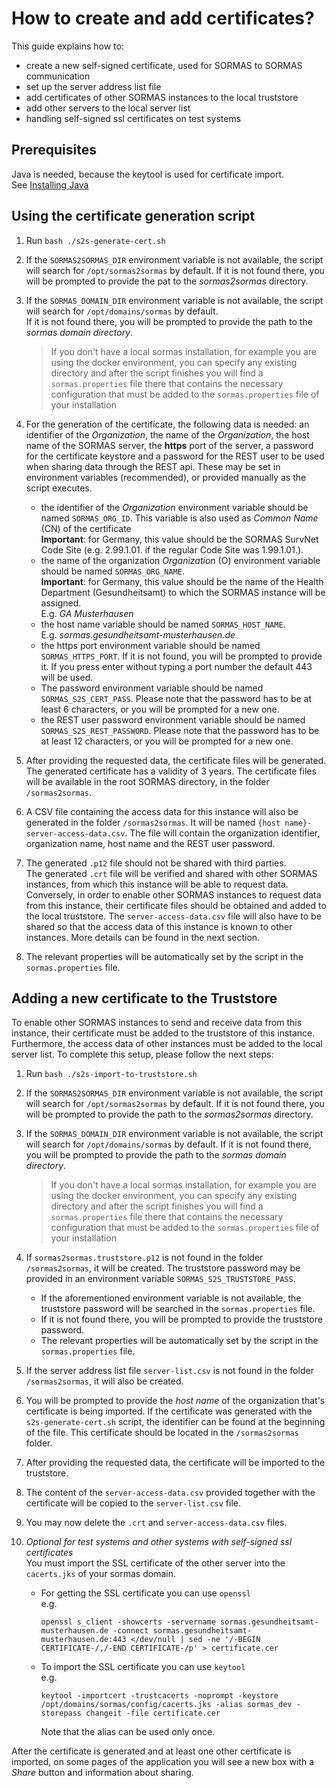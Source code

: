 # How to create and add certificates?

This guide explains how to:

* create a new self-signed certificate, used for SORMAS to SORMAS communication
* set up the server address list file
* add certificates of other SORMAS instances to the local truststore
* add other servers to the local server list
* handling self-signed ssl certificates on test systems

## Prerequisites

Java is needed, because the keytool is used for certificate import. <br/>
See [Installing Java](SERVER_SETUP.md#java-11)

## Using the certificate generation script

1. Run ``bash ./s2s-generate-cert.sh``
2. If the ``SORMAS2SORMAS_DIR`` environment variable is not available, the script will search for ``/opt/sormas2sormas`` by default.
If it is not found there, you will be prompted to provide the pat to the *sormas2sormas* directory.
3. If the ``SORMAS_DOMAIN_DIR`` environment variable is not available, the script will search for ``/opt/domains/sormas`` by default.<br>
   If it is not found there, you will be prompted to provide the path to the *sormas domain directory*.
   >If you don't have a local sormas installation, for example you are using the docker environment,
   >you can specify any existing directory and after the script finishes you will find a ``sormas.properties`` file there
   >that contains the necessary configuration that must be added to the ``sormas.properties`` file of your installation
4. For the generation of the certificate, the following data is needed:
   an identifier of the *Organization*, the name of the *Organization*, the host name of the SORMAS server, the **https** port of the server,
   a password for the certificate keystore and a password for the REST user to be used when sharing data through the REST api.
   These may be set in environment variables (recommended), or provided manually as the script executes.

    * the identifier of the *Organization* environment variable should be named ``SORMAS_ORG_ID``.
    This variable is also used as *Common Name* (CN) of the certificate<br/>
    **Important**: for Germany, this value should be the SORMAS SurvNet Code Site (e.g. 2.99.1.01. if the regular Code Site was 1.99.1.01.). <br/>
    * the name of the organization *Organization* (O) environment variable should be named ``SORMAS_ORG_NAME``.<br/>
    **Important**: for Germany, this value should be the name of the Health Department (Gesundheitsamt)
    to which the SORMAS instance will be assigned. <br/>
    E.g. *GA Musterhausen*
    * the host name variable should be named ``SORMAS_HOST_NAME``. <br/>
    E.g. *sormas.gesundheitsamt-musterhausen.de*
    * the https port environment variable should be named ``SORMAS_HTTPS_PORT``. If it is not found, you will be prompted to provide it.
    If you press enter without typing a port number the default 443 will be used.
    * The password environment variable should be named ``SORMAS_S2S_CERT_PASS``. Please note that the password has to be
    at least 6 characters, or you will be prompted for a new one.
    * the REST user password environment variable should be named ``SORMAS_S2S_REST_PASSWORD``.
    Please note that the password has to be at least 12 characters, or you will be prompted for a new one.

5. After providing the requested data, the certificate files will be generated. <br/>
   The generated certificate has a validity of 3 years.
   The certificate files will be available in the root SORMAS directory, in the folder ``/sormas2sormas``.
6. A CSV file containing the access data for this instance will also be generated in the folder ``/sormas2sormas``.
   It will be named ``{host name}-server-access-data.csv``.
   The file will contain the organization identifier, organization name, host name and the REST user password.<br/>
7. The generated ``.p12`` file should not be shared with third parties. <br/>
   The generated ``.crt`` file will be verified and shared with other SORMAS instances, from which this instance
   will be able to request data. Conversely, in order to enable other SORMAS instances to request data from this
   instance, their certificate files should be obtained and added to the local truststore. The ``server-access-data.csv``
   file will also have to be shared so that the access data of this instance is known to other instances.
   More details can be found in the next section.
8. The relevant properties will be automatically set by the script in the ``sormas.properties`` file.

## Adding a new certificate to the Truststore

To enable other SORMAS instances to send and receive data from this instance, their certificate must be added to the
truststore of this instance. Furthermore, the access data of other instances must be added to the local server
list. To complete this setup, please follow the next steps:
1. Run ``bash ./s2s-import-to-truststore.sh``
2. If the ``SORMAS2SORMAS_DIR`` environment variable is not available, the script will search for ``/opt/sormas2sormas`` by default.
If it is not found there, you will be prompted to provide the path to the *sormas2sormas* directory.
3. If the ``SORMAS_DOMAIN_DIR`` environment variable is not available, the script will search for ``/opt/domains/sormas`` by default.
   If it is not found there, you will be prompted to provide the path to the *sormas domain directory*.
   >If you don't have a local sormas installation, for example you are using the docker environment,
   >you can specify any existing directory and after the script finishes you will find a ``sormas.properties`` file there
   >that contains the necessary configuration that must be added to the ``sormas.properties`` file of your installation

4. If ``sormas2sormas.truststore.p12`` is not found in the folder ``/sormas2sormas``, it will be created.
    The truststore password may be provided in an environment variable ``SORMAS_S2S_TRUSTSTORE_PASS``.
    * If the aforementioned environment variable is not available, the truststore password will be searched in the
    ``sormas.properties`` file.
    * If it is not found there, you will be prompted to provide the truststore password.
    * The relevant properties will be automatically set by the script in the ``sormas.properties`` file.
5. If the server address list file ``server-list.csv`` is not found in the folder ``/sormas2sormas``, it will also be created.
6. You will be prompted to provide the *host name* of the organization that's certificate is being imported.
   If the certificate was generated with the `s2s-generate-cert.sh` script, the identifier can be found at the beginning of the file.
   This certificate should be located in the ``/sormas2sormas`` folder.
7. After providing the requested data, the certificate will be imported to the truststore.
8. The content of the ``server-access-data.csv`` provided together with the certificate will be copied to the ``server-list.csv`` file.
9. You may now delete the ``.crt`` and ``server-access-data.csv`` files.

10. *Optional for test systems and other systems with self-signed ssl certificates* <br>
    You must import the SSL certificate of the other server into the ``cacerts.jks`` of your sormas domain.
    * For getting the SSL certificate you can use ``openssl`` <br>
        e.g.
        ```shell script
        openssl s_client -showcerts -servername sormas.gesundheitsamt-musterhausen.de -connect sormas.gesundheitsamt-musterhausen.de:443 </dev/null | sed -ne '/-BEGIN CERTIFICATE-/,/-END CERTIFICATE-/p' > certificate.cer
        ```
    * To import the SSL certificate you can use ``keytool`` <br>
        e.g.
        ```shell script
        keytool -importcert -trustcacerts -noprompt -keystore /opt/domains/sormas/config/cacerts.jks -alias sormas_dev -storepass changeit -file certificate.cer
        ```
        Note that the alias can be used only once.

After the certificate is generated and at least one other certificate is imported,
on some pages of the application you will see a new box with a *Share* button and information about sharing.
